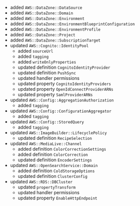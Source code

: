 - added `AWS::DataZone::DataSource`
- added `AWS::DataZone::Domain`
- added `AWS::DataZone::Environment`
- added `AWS::DataZone::EnvironmentBlueprintConfiguration`
- added `AWS::DataZone::EnvironmentProfile`
- added `AWS::DataZone::Project`
- added `AWS::DataZone::SubscriptionTarget`
- updated `AWS::Cognito::IdentityPool`
  - added `sourceUrl`
  - added `tagging`
  - added `writeOnlyProperties`
  - updated definition `CognitoIdentityProvider`
  - updated definition `PushSync`
  - updated handler permissions
  - updated property `CognitoIdentityProviders`
  - updated property `OpenIdConnectProviderARNs`
  - updated property `SamlProviderARNs`
- updated `AWS::Config::AggregationAuthorization`
  - added `tagging`
- updated `AWS::Config::ConfigurationAggregator`
  - added `tagging`
- updated `AWS::Config::StoredQuery`
  - added `tagging`
- updated `AWS::ImageBuilder::LifecyclePolicy`
  - updated definition `RecipeSelection`
- updated `AWS::MediaLive::Channel`
  - added definition `ColorCorrectionSettings`
  - added definition `ColorCorrection`
  - updated definition `EncoderSettings`
- updated `AWS::OpenSearchService::Domain`
  - added definition `ColdStorageOptions`
  - updated definition `ClusterConfig`
- updated `AWS::RDS::DBCluster`
  - updated `propertyTransform`
  - updated handler permissions
  - updated property `EnableHttpEndpoint`

